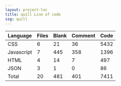 ```yaml
---
layout: project-loc
title: quill Line of code
ssg: quill
---
```

<div class="table-responsive">
<table class="table">
<thead><tr>
<th>Language</th>
<th>Files</th>
<th>Blank</th>
<th>Comment</th>
<th>Code</th>
</tr></thead><tbody>
<tr><td>CSS</td><td> 6</td><td> 21</td><td> 36</td><td> 5432</td></tr>
<tr><td>Javascript</td><td> 7</td><td> 445</td><td> 358</td><td> 1396</td></tr>
<tr><td>HTML</td><td> 4</td><td> 14</td><td> 7</td><td> 497</td></tr>
<tr><td>JSON</td><td> 3</td><td> 1</td><td> 0</td><td> 86</td></tr>
<tr><td>Total</td><td>20</td><td>481</td><td>401</td><td>7411</td></tr>
</tbody></table></div>
